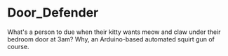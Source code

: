 # Door_Defender
What's a person to due when their kitty wants meow and claw under their bedroom door at 3am? Why, an Arduino-based automated squirt gun of course.
